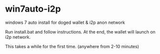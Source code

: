 # win7auto-i2p
windows 7 auto install for doged wallet &amp; i2p anon network

Run install.bat and follow instructions. At the end, the wallet will launch on i2p network. 

This takes a while for the first time. (anywhere from 2-10 minutes)

